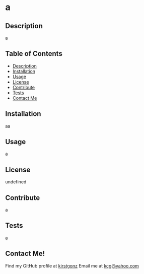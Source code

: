 
  # a

  ## Description
  a

  ## Table of Contents
  - [Description](#Description)
  - [Installation](#Installation)
  - [Usage](#Usage)
  - [License](#License)
  - [Contribute](#Contribute)
  - [Tests](#Tests)
  - [Contact Me](#Contact)

  ## Installation
  aa

  ## Usage
  a

  ## License
  undefined

  ## Contribute
  a

  ## Tests
  a

  ## Contact Me!
  Find my GitHub profile at [kirstgonz](https://github.com/kirstgonz)
  Email me at [kcg@yahoo.com](kcg@yahoo.com)
